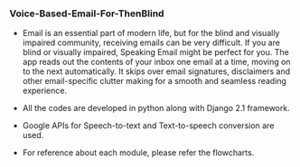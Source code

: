 ### Voice-Based-Email-For-ThenBlind

- Email is an essential part of modern life, but for the blind and visually impaired community, receiving emails can be very difficult. If you are blind or visually impaired, Speaking Email might be perfect for you. The app reads out the contents of your inbox one email at a time, moving on to the next automatically. It skips over email signatures, disclaimers and other email-specific clutter making for a smooth and seamless reading experience.

- All the codes are developed in python along with Django 2.1 framework.

- Google APIs for Speech-to-text and Text-to-speech conversion are used.

- For reference about each module, please refer the flowcharts.
